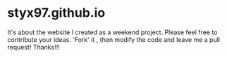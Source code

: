 # styx97.github.io
It's about the website I created as a weekend project.
Please feel free to contribute your ideas. 'Fork' it , then modify the code and leave me a pull request!
Thanks!!!
